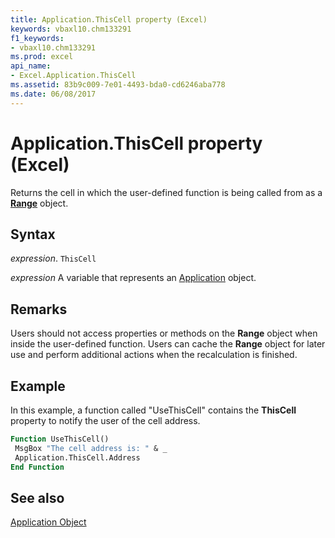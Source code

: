```yaml
---
title: Application.ThisCell property (Excel)
keywords: vbaxl10.chm133291
f1_keywords:
- vbaxl10.chm133291
ms.prod: excel
api_name:
- Excel.Application.ThisCell
ms.assetid: 83b9c009-7e01-4493-bda0-cd6246aba778
ms.date: 06/08/2017
---
```



# Application.ThisCell property (Excel)

Returns the cell in which the user-defined function is being called from as a  **[Range](Excel.Range(object).md)** object.


## Syntax

 _expression_. `ThisCell`

 _expression_ A variable that represents an [Application](Excel.Application-graph-property.md) object.


## Remarks

Users should not access properties or methods on the  **Range** object when inside the user-defined function. Users can cache the **Range** object for later use and perform additional actions when the recalculation is finished.


## Example

In this example, a function called "UseThisCell" contains the  **ThisCell** property to notify the user of the cell address.


```vb
Function UseThisCell() 
 MsgBox "The cell address is: " & _ 
 Application.ThisCell.Address 
End Function
```


## See also


[Application Object](Excel.Application(object).md)

